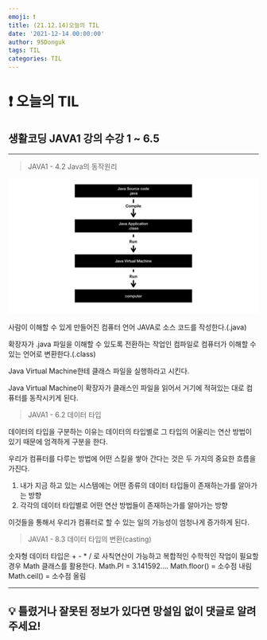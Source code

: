```yaml
---
emoji: ❗
title: (21.12.14)오늘의 TIL
date: '2021-12-14 00:00:00'
author: 95Donguk
tags: TIL
categories: TIL
---
```


# ❗ 오늘의 TIL

## 생활코딩 JAVA1 강의 수강 1 ~ 6.5
***
>JAVA1 - 4.2 Java의 동작원리

![JAVA1_4.2.PNG](JAVA1_4.2.PNG)

사람이 이해할 수 있게 만들어진 컴퓨터 언어 JAVA로 소스 코드를 작성한다.(.java)

확장자가 .java 파일을 이해할 수 있도록 전환하는 작업인 컴파일로 컴퓨터가 이해할 수 있는 언어로 변환한다.(.class)

Java Virtual Machine한테 클래스 파일을 실행하라고 시킨다.

Java Virtual Machine이 확장자가 클래스인 파일을 읽어서 거기에 적혀있는 대로 컴퓨터를 동작시키게 된다.


>JAVA1 - 6.2 데이터 타입

데이터의 타입을 구분하는 이유는 데이터의 타입별로 그 타입의 어울리는 연산 방법이 있기 때문에 엄격하게 구분을 한다.

우리가 컴퓨터를 다루는 방법에 어떤 스킬을 쌓아 간다는 것은 두 가지의 중요한 흐름을 가진다.
1. 내가 지금 하고 있는 시스템에는 어떤 종류의 데이터 타입들이 존재하는가를 알아가는 방향
2. 각각의 데이터 타입별로 어떤 연산 방법들이 존재하는가를 알아가는 방향

이것들을 통해서 우리가 컴퓨터로 할 수 있는 일의 가능성이 엄청나게 증가하게 된다.

>JAVA1 - 8.3 데이터 타입의 변환(casting)

숫자형 데이터 타입은 + - * / 로 사칙연산이 가능하고 복합적인 수학적인 작업이 필요할 경우 Math 클래스를 활용한다.
Math.PI = 3.141592....
Math.floor() = 소수점 내림
Math.ceil() = 소수점 올림
***
## 💡 틀렸거나 잘못된 정보가 있다면 망설임 없이 댓글로 알려주세요!
